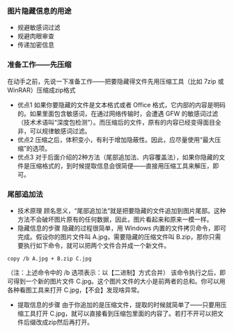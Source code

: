 ### 图片隐藏信息的用途
* 规避敏感词过滤
* 规避肉眼审查
* 传递加密信息
### 准备工作——先压缩
在动手之前，先说一下准备工作——把要隐藏得文件先用压缩工具（比如 7zip 或 WinRAR）压缩成zip格式

* 优点1
 如果你要隐藏的文件是文本格式或者 Office 格式，它内部的内容是明码的。如果里面包含敏感词，在通过网络传输时，会遭遇 GFW 的敏感词过滤（技术术语叫“深度包检测”）。而压缩后的文件，原有的内容已经变得面目全非，可以规律敏感词过滤。
* 优点2
 压缩之后，体积变小，有利于增加隐蔽性。因此，应尽量使用“最大压缩”的选项。
* 优点3
 对于后面介绍的2种方法（尾部追加法、内容覆盖法），如果你隐藏的文件是压缩格式的，到时候提取信息会很简便——直接用压缩工具来解压，即可。
### 尾部追加法
* 技术原理
顾名思义，“尾部追加法”就是把要隐藏的文件追加到图片尾部。这种方法不会破坏图片原有的任何数据，因此，图片看起来和原来一模一样。
* 隐藏信息的步骤
隐藏的过程很简单，用 Windows 内置的文件拷贝命令，即可完成。假设你的图片文件叫 A.jpg，需要隐藏的压缩文件叫 B.zip，那你只需要执行如下命令，就可以把两个文件合并成一个新文件。
```
copy /b A.jpg + B.zip C.jpg
```
（注：上述命令中的 /b 选项表示：以【二进制】方式合并）
该命令执行之后，即可得到一个新的图片文件 C.jpg。这个图片文件的大小是前两者的总和。你可以用各种看图工具来打开 C.jpg，【不会】发现啥异常。


* 提取信息的步骤
由于你追加的是压缩文件，提取的时候就简单了——只要用压缩工具打开 C.jpg，就可以直接看到压缩包里面的内容了。若打不开可以把文件后缀改成zip然后再打开。






